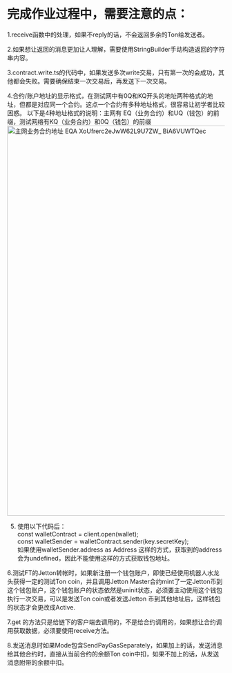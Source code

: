# 完成作业过程中，需要注意的点：    
 1.receive函数中的处理，如果不reply的话，不会返回多余的Ton给发送者。  
   
 2.如果想让返回的消息更加让人理解，需要使用StringBuilder手动构造返回的字符串内容。 
   
 3.contract.write.ts的代码中，如果发送多次write交易，只有第一次的会成功，其他都会失败。需要确保结束一次交易后，再发送下一次交易。      
   
 4.合约/账户地址的显示格式，在测试网中有0Q和KQ开头的地址两种格式的地址，但都是对应同一个合约。这点一个合约有多种地址格式，很容易让初学者比较困惑。 
   以下是4种地址格式的说明：主网有 EQ（业务合约）和UQ（钱包）的前缀，测试网络有KQ（业务合约）和0Q（钱包）的前缀
   <img width="905" alt="主网业务合约地址 EQA XoUfrerc2eJwW62L9U7ZW_ BiA6VUWTQec" src="https://github.com/kojhliang/tact-template/assets/24265284/d4085a0b-3bfb-4e20-8ca4-b923a0eb0b3c">

   
 5. 使用以下代码后：  
    const walletContract = client.open(wallet);  
    const walletSender = walletContract.sender(key.secretKey);  
    如果使用walletSender.address as Address 这样的方式，获取到的address会为undefined，因此不能使用这样的方式获取钱包地址。
  
 6.测试FT的Jetton转帐时，如果新注册一个钱包账户，即使已经使用机器人水龙头获得一定的测试Ton coin，并且调用Jetton Master合约mint了一定Jetton币到这个钱包账户，这个钱包账户的状态依然是uninit状态，必须要主动使用这个钱包执行一次交易，可以是发送Ton coin或者发送Jetton 币到其他地址后，这样钱包的状态才会更改成Active.  
  
 7.get 的方法只是给链下的客户端去调用的，不是给合约调用的，如果想让合约调用获取数据，必须要使用receive方法。  
  
 8.发送消息时如果Mode包含SendPayGasSeparately，如果加上的话，发送消息给其他合约时，直接从当前合约的余额Ton coin中扣，如果不加上的话，从发送消息附带的余额中扣。  
